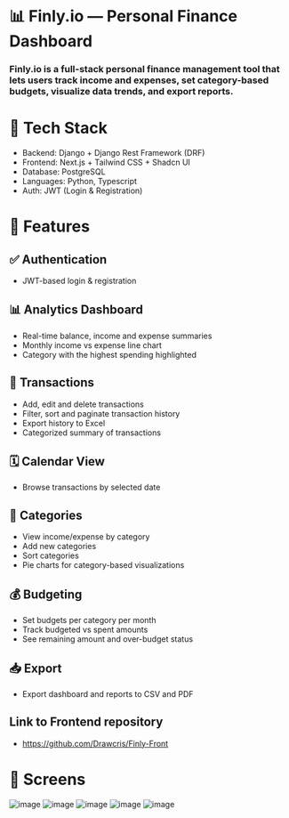 # 📊 Finly.io — Personal Finance Dashboard

### Finly.io is a full-stack personal finance management tool that lets users track income and expenses, set category-based budgets, visualize data trends, and export reports.

# 🚀 Tech Stack
* Backend: Django + Django Rest Framework (DRF)
* Frontend: Next.js + Tailwind CSS + Shadcn UI
* Database: PostgreSQL
* Languages: Python, Typescript
* Auth: JWT (Login & Registration)

# 🧩 Features

## ✅ Authentication

 * JWT-based login & registration

 ## 📊 Analytics Dashboard
 
 * Real-time balance, income and expense summaries
 * Monthly income vs expense line chart
 * Category with the highest spending highlighted
  
 ## 🧾 Transactions
 * Add, edit and delete transactions
 * Filter, sort and paginate transaction history
 * Export history to Excel
 * Categorized summary of transactions
  
 ## 🗓️ Calendar View
  * Browse transactions by selected date
  
 ## 📂 Categories
  * View income/expense by category
  * Add new categories
  * Sort categories
  * Pie charts for category-based visualizations
  
  ## 💰 Budgeting
  
  * Set budgets per category per month
  * Track budgeted vs spent amounts
  * See remaining amount and over-budget status
  
 ## 📥 Export
 * Export dashboard and reports to CSV and PDF

## Link to Frontend repository
* https://github.com/Drawcris/Finly-Front
# 📸 Screens
![image](https://github.com/user-attachments/assets/0e8af8d8-4e1d-42c6-b110-c94d1f618ebd)
![image](https://github.com/user-attachments/assets/cc377c81-98ea-4696-a250-26675ba7b6d4)
![image](https://github.com/user-attachments/assets/248384b0-919b-4712-b383-cb553c449fe1)
![image](https://github.com/user-attachments/assets/9ccd6898-9046-449a-82da-e9cd329985ef)
![image](https://github.com/user-attachments/assets/b4e75af8-f5e2-43ae-8849-7f0743985ef2)





